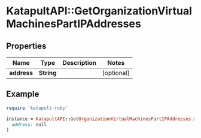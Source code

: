 # KatapultAPI::GetOrganizationVirtualMachinesPartIPAddresses

## Properties

| Name | Type | Description | Notes |
| ---- | ---- | ----------- | ----- |
| **address** | **String** |  | [optional] |

## Example

```ruby
require 'katapult-ruby'

instance = KatapultAPI::GetOrganizationVirtualMachinesPartIPAddresses.new(
  address: null
)
```

